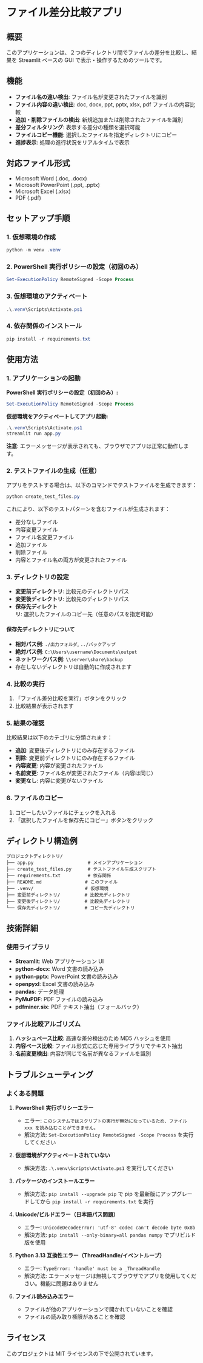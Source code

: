 # ファイル差分比較アプリ

## 概要

このアプリケーションは、２つのディレクトリ間でファイルの差分を比較し、結果を Streamlit ベースの GUI で表示・操作するためのツールです。

## 機能

-   **ファイル名の違い検出**: ファイル名が変更されたファイルを識別
-   **ファイル内容の違い検出**: doc, docx, ppt, pptx, xlsx, pdf ファイルの内容比較
-   **追加・削除ファイルの検出**: 新規追加または削除されたファイルを識別
-   **差分フィルタリング**: 表示する差分の種類を選択可能
-   **ファイルコピー機能**: 選択したファイルを指定ディレクトリにコピー
-   **進捗表示**: 処理の進行状況をリアルタイムで表示

## 対応ファイル形式

-   Microsoft Word (.doc, .docx)
-   Microsoft PowerPoint (.ppt, .pptx)
-   Microsoft Excel (.xlsx)
-   PDF (.pdf)

## セットアップ手順

### 1. 仮想環境の作成

```powershell
python -m venv .venv
```

### 2. PowerShell 実行ポリシーの設定（初回のみ）

```powershell
Set-ExecutionPolicy RemoteSigned -Scope Process
```

### 3. 仮想環境のアクティベート

```powershell
.\.venv\Scripts\Activate.ps1
```

### 4. 依存関係のインストール

```powershell
pip install -r requirements.txt
```

## 使用方法

### 1. アプリケーションの起動

**PowerShell 実行ポリシーの設定（初回のみ）:**

```powershell
Set-ExecutionPolicy RemoteSigned -Scope Process
```

**仮想環境をアクティベートしてアプリ起動:**

```powershell
.\.venv\Scripts\Activate.ps1
streamlit run app.py
```

**注意**: エラーメッセージが表示されても、ブラウザでアプリは正常に動作します。

### 2. テストファイルの生成（任意）

アプリをテストする場合は、以下のコマンドでテストファイルを生成できます：

```powershell
python create_test_files.py
```

これにより、以下のテストパターンを含むファイルが生成されます：

-   差分なしファイル
-   内容変更ファイル
-   ファイル名変更ファイル
-   追加ファイル
-   削除ファイル
-   内容とファイル名の両方が変更されたファイル

### 3. ディレクトリの設定

-   **変更前ディレクトリ**: 比較元のディレクトリパス
-   **変更後ディレクトリ**: 比較先のディレクトリパス
-   **保存先ディレクトリ**: 選択したファイルのコピー先（任意のパスを指定可能）

#### 保存先ディレクトリについて

-   **相対パス例**: `./出力フォルダ`, `../バックアップ`
-   **絶対パス例**: `C:\Users\username\Documents\output`
-   **ネットワークパス例**: `\\server\share\backup`
-   存在しないディレクトリは自動的に作成されます

### 4. 比較の実行

1. 「ファイル差分比較を実行」ボタンをクリック
2. 比較結果が表示されます

### 5. 結果の確認

比較結果は以下のカテゴリに分類されます：

-   **追加**: 変更後ディレクトリにのみ存在するファイル
-   **削除**: 変更前ディレクトリにのみ存在するファイル
-   **内容変更**: 内容が変更されたファイル
-   **名前変更**: ファイル名が変更されたファイル（内容は同じ）
-   **変更なし**: 内容に変更がないファイル

### 6. ファイルのコピー

1. コピーしたいファイルにチェックを入れる
2. 「選択したファイルを保存先にコピー」ボタンをクリック

## ディレクトリ構造例

```
プロジェクトディレクトリ/
├── app.py                    # メインアプリケーション
├── create_test_files.py      # テストファイル生成スクリプト
├── requirements.txt          # 依存関係
├── README.md                # このファイル
├── .venv/                   # 仮想環境
├── 変更前ディレクトリ/         # 比較元ディレクトリ
├── 変更後ディレクトリ/         # 比較先ディレクトリ
└── 保存先ディレクトリ/         # コピー先ディレクトリ
```

## 技術詳細

### 使用ライブラリ

-   **Streamlit**: Web アプリケーション UI
-   **python-docx**: Word 文書の読み込み
-   **python-pptx**: PowerPoint 文書の読み込み
-   **openpyxl**: Excel 文書の読み込み
-   **pandas**: データ処理
-   **PyMuPDF**: PDF ファイルの読み込み
-   **pdfminer.six**: PDF テキスト抽出（フォールバック）

### ファイル比較アルゴリズム

1. **ハッシュベース比較**: 高速な差分検出のため MD5 ハッシュを使用
2. **内容ベース比較**: ファイル形式に応じた専用ライブラリでテキスト抽出
3. **名前変更検出**: 内容が同じで名前が異なるファイルを識別

## トラブルシューティング

### よくある問題

1. **PowerShell 実行ポリシーエラー**

    - エラー: `このシステムではスクリプトの実行が無効になっているため、ファイル xxx を読み込むことができません。`
    - 解決方法: `Set-ExecutionPolicy RemoteSigned -Scope Process` を実行してください

2. **仮想環境がアクティベートされていない**

    - 解決方法: `.\.venv\Scripts\Activate.ps1` を実行してください

3. **パッケージのインストールエラー**

    - 解決方法: `pip install --upgrade pip` で pip を最新版にアップグレードしてから `pip install -r requirements.txt` を実行

4. **Unicode/ビルドエラー（日本語パス問題）**

    - エラー: `UnicodeDecodeError: 'utf-8' codec can't decode byte 0x8b`
    - 解決方法: `pip install --only-binary=all pandas numpy` でプリビルド版を使用

5. **Python 3.13 互換性エラー（ThreadHandle/イベントループ）**

    - エラー: `TypeError: 'handle' must be a _ThreadHandle`
    - 解決方法: エラーメッセージは無視してブラウザでアプリを使用してください。機能に問題はありません

6. **ファイル読み込みエラー**
    - ファイルが他のアプリケーションで開かれていないことを確認
    - ファイルの読み取り権限があることを確認

## ライセンス

このプロジェクトは MIT ライセンスの下で公開されています。
